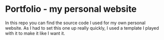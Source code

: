 # Portfolio - my personal website

In this repo you can find the source code I used for my own personal website. As I had to set this one up really quickly, I used a template I played with it to make it like I want it. 

